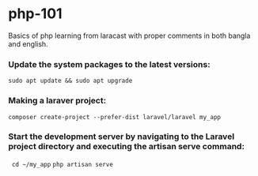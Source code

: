 # php-101
Basics of php learning from laracast with proper comments in both bangla and english.

### Update the system packages to the latest versions:
`
sudo apt update && sudo apt upgrade
`
### 

### Making a laraver project:
`
composer create-project --prefer-dist laravel/laravel my_app
`
### Start the development server by navigating to the Laravel project directory and executing the artisan serve command:
` 
cd ~/my_app
`
`
php artisan serve
`


